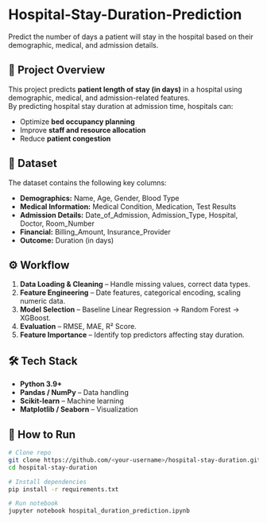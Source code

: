 # Hospital-Stay-Duration-Prediction
Predict the number of days a patient will stay in the hospital based on their demographic, medical, and admission details.

## 📌 Project Overview
This project predicts **patient length of stay (in days)** in a hospital using demographic, medical, and admission-related features.  
By predicting hospital stay duration at admission time, hospitals can:
- Optimize **bed occupancy planning**
- Improve **staff and resource allocation**
- Reduce **patient congestion**

## 📂 Dataset
The dataset contains the following key columns:
- **Demographics:** Name, Age, Gender, Blood Type
- **Medical Information:** Medical Condition, Medication, Test Results
- **Admission Details:** Date_of_Admission, Admission_Type, Hospital, Doctor, Room_Number
- **Financial:** Billing_Amount, Insurance_Provider
- **Outcome:** Duration (in days)

## ⚙️ Workflow
1. **Data Loading & Cleaning** – Handle missing values, correct data types.
2. **Feature Engineering** – Date features, categorical encoding, scaling numeric data.
3. **Model Selection** – Baseline Linear Regression → Random Forest → XGBoost.
4. **Evaluation** – RMSE, MAE, R² Score.
5. **Feature Importance** – Identify top predictors affecting stay duration.

## 🛠️ Tech Stack
- **Python 3.9+**
- **Pandas / NumPy** – Data handling
- **Scikit-learn** – Machine learning
- **Matplotlib / Seaborn** – Visualization

## 🚀 How to Run
```bash
# Clone repo
git clone https://github.com/<your-username>/hospital-stay-duration.git
cd hospital-stay-duration

# Install dependencies
pip install -r requirements.txt

# Run notebook
jupyter notebook hospital_duration_prediction.ipynb
